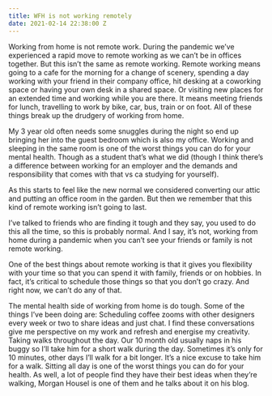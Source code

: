```yaml
---
title: WFH is not working remotely
date: 2021-02-14 22:38:00 Z
---
```


Working from home is not remote work. During the pandemic we’ve experienced a rapid move to remote working as we can’t be in offices together. But this isn’t the same as remote working. Remote working means going to a cafe for the morning for a change of scenery, spending a day working with your friend in their company office, hit desking at a coworking space or having your own desk in a shared space. Or visiting new places for an extended time and working while you are there. It means meeting friends for lunch, travelling to work by bike, car, bus, train or on foot. All of these things break up the drudgery of working from home.

My 3 year old often needs some snuggles during the night so end up bringing her into the guest bedroom which is also my office. Working and sleeping in the same room is one of the worst things you can do for your mental health. Though as a student that’s what we did (though I think there’s a difference between working for an employer and the demands and responsibility that comes with that vs ca studying for yourself). 

As this starts to feel like the new normal we considered converting our attic and putting an office room in the garden. But then we remember that this kind of remote working isn’t going to last. 

I’ve talked to friends who are finding it tough and they say, you used to do this all the time, so this is probably normal. And I say, it’s not, working from home during a pandemic when you can’t see your friends or family is not remote working. 

One of the best things about remote working is that it gives you flexibility with your time so that you can spend it with family, friends or on hobbies. In fact, it’s critical to schedule those things so that you don’t go crazy. And right now, we can’t do any of that.

The mental health side of working from home is do tough. Some of the things I’ve been doing are:
Scheduling coffee zooms with other designers every week or two to share ideas and just chat. I find these conversations give me perspective on my work and refresh and energise my creativity. 
Taking walks throughout the day. Our 10 month old usually naps in his buggy so I’ll take him for a short walk during the day. Sometimes it’s only for 10 minutes, other days I’ll walk for a bit longer. It’s a nice excuse to take him for a walk. Sitting all day is one of the worst things you can do for your health. As well, a lot of people find they have their best ideas when they’re walking, Morgan Housel is one of them and he talks about it on his blog. 